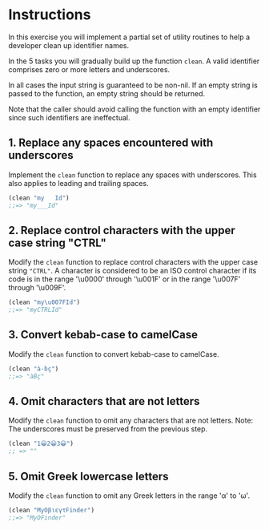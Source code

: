 # Instructions

In this exercise you will implement a partial set of utility routines 
to help a developer clean up identifier names.

In the 5 tasks you will gradually build up the function `clean`.
A valid identifier comprises zero or more letters and underscores.

In all cases the input string is guaranteed to be non-nil. 
If an empty string is passed to the function,
an empty string should be returned.

Note that the caller should avoid calling the function
with an empty identifier since such identifiers are ineffectual.

## 1. Replace any spaces encountered with underscores

Implement the `clean` function to replace any spaces with underscores. 
This also applies to leading and trailing spaces.

```clojure
(clean "my   Id")
;;=> "my___Id"
```

## 2. Replace control characters with the upper case string "CTRL"

Modify the `clean` function to replace control characters with 
the upper case string `"CTRL"`. 
A character is considered to be an ISO control character if 
its code is in the range '\u0000' through '\u001F' 
or in the range '\u007F' through '\u009F'.

```clojure
(clean "my\u007FId")
;;=> "myCTRLId"
```

## 3. Convert kebab-case to camelCase

Modify the `clean` function to convert kebab-case to camelCase.

```clojure
(clean "à-ḃç")
;;=> "àḂç"
```

## 4. Omit characters that are not letters

Modify the `clean` function to omit any characters that are not letters.
Note: The underscores must be preserved from the previous step.

```clojure
(clean "1😀2😀3😀")
;; => ""
```

## 5. Omit Greek lowercase letters

Modify the `clean` function to omit any Greek letters in the range 'α' to 'ω'.

```clojure
(clean "MyΟβιεγτFinder")
;;=> "MyΟFinder"
```
